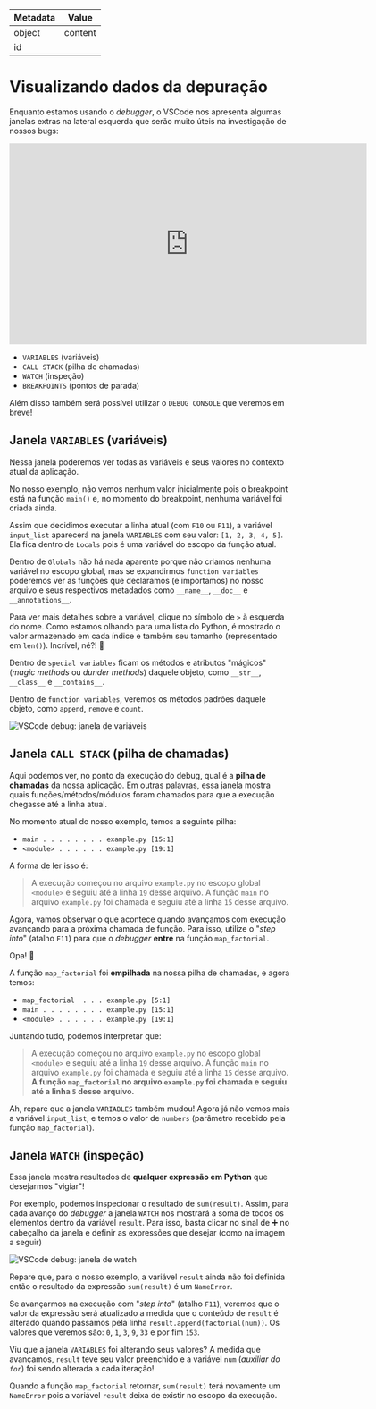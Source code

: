 <!-- metadados do objeto -->
| Metadata | Value   |
| -------- | ------- |
| object   | content |
| id       |         |

# Visualizando dados da depuração

Enquanto estamos usando o _debugger_, o VSCode nos apresenta algumas janelas extras na lateral esquerda que serão muito úteis na investigação de nossos bugs:

<iframe src="https://player.vimeo.com/video/515406420" width="640" height="360" frameborder="0" allow="autoplay; fullscreen; picture-in-picture" allowfullscreen></iframe>

- `VARIABLES` (variáveis)
- `CALL STACK` (pilha de chamadas)
- `WATCH` (inspeção)
- `BREAKPOINTS` (pontos de parada)

Além disso também será possível utilizar o `DEBUG CONSOLE` que veremos em breve!

## Janela `VARIABLES` (variáveis)

Nessa janela poderemos ver todas as variáveis e seus valores no contexto atual da aplicação.

No nosso exemplo, não vemos nenhum valor inicialmente pois o breakpoint está na função `main()` e, no momento do breakpoint, nenhuma variável foi criada ainda.
<!-- metadados do objeto -->

Assim que decidimos executar a linha atual (com `F10` ou `F11`), a variável `input_list` aparecerá na janela `VARIABLES` com seu valor: `[1, 2, 3, 4, 5]`. Ela fica dentro de `Locals` pois é uma variável do escopo da função atual.

Dentro de `Globals` não há nada aparente porque não criamos nenhuma variável no escopo global, mas se expandirmos `function variables` poderemos ver as funções que declaramos (e importamos) no nosso arquivo e seus respectivos metadados como `__name__`, `__doc__` e `__annotations__`.

Para ver mais detalhes sobre a variável, clique no símbolo de `>` à esquerda do nome. Como estamos olhando para uma lista do Python, é mostrado o valor armazenado em cada índice e também seu tamanho (representado em `len()`). Incrível, né?! 🤩

Dentro de `special variables` ficam os métodos e atributos "mágicos" (_magic methods_ ou _dunder methods_) daquele objeto, como `__str__`, `__class__` e `__contains__`.

Dentro de `function variables`, veremos os métodos padrões daquele objeto, como `append`, `remove` e `count`.

![VSCode debug: janela de variáveis](/certificacoes/eletiva-python/secao-01_debug-com-python/dia-1_estrategias-de-debug-com-python/conteudo/licao-03_visualizando-dados-da-depuracao/img/vscode-debug-variables.png)

## Janela `CALL STACK` (pilha de chamadas)

Aqui podemos ver, no ponto da execução do debug, qual é a **pilha de chamadas** da nossa aplicação. Em outras palavras, essa janela mostra quais funções/métodos/módulos foram chamados para que a execução chegasse até a linha atual.

No momento atual do nosso exemplo, temos a seguinte pilha:

- `main . . . . . . . . example.py [15:1]`
- `<module> . . . . . . example.py [19:1]`

A forma de ler isso é:

> A execução começou no arquivo `example.py` no escopo global `<module>` e seguiu até a linha `19` desse arquivo. A função `main` no arquivo `example.py` foi chamada e seguiu até a linha `15` desse arquivo.

Agora, vamos observar o que acontece quando avançamos com execução avançando para a próxima chamada de função. Para isso, utilize o "_step into_" (atalho `F11`) para que o _debugger_ **entre** na função `map_factorial`.

Opa! 👀

A função `map_factorial` foi **empilhada** na nossa pilha de chamadas, e agora temos:

- `map_factorial  . . . example.py [5:1]`
- `main . . . . . . . . example.py [15:1]`
- `<module> . . . . . . example.py [19:1]`

Juntando tudo, podemos interpretar que:

> A execução começou no arquivo `example.py` no escopo global `<module>` e seguiu até a linha `19` desse arquivo. A função `main` no arquivo `example.py` foi chamada e seguiu até a linha `15` desse arquivo. **A função `map_factorial` no arquivo `example.py` foi chamada e seguiu até a linha `5` desse arquivo.**

Ah, repare que a janela `VARIABLES` também mudou! Agora já não vemos mais a variável `input_list`, e temos o valor de `numbers` (parâmetro recebido pela função `map_factorial`).

## Janela `WATCH` (inspeção)

Essa janela mostra resultados de **qualquer expressão em Python** que desejarmos "vigiar"!

Por exemplo, podemos inspecionar o resultado de `sum(result)`. Assim, para cada avanço do _debugger_ a janela `WATCH` nos mostrará a soma de todos os elementos dentro da variável `result`. Para isso, basta clicar no sinal de ➕ no cabeçalho da janela e definir as expressões que desejar (como na imagem a seguir)

![VSCode debug: janela de watch](/certificacoes/eletiva-python/secao-01_debug-com-python/dia-1_estrategias-de-debug-com-python/conteudo/licao-03_visualizando-dados-da-depuracao/img/vscode-debug-watch.png)

Repare que, para o nosso exemplo, a variável `result` ainda não foi definida então o resultado da expressão `sum(result)` é um `NameError`.

Se avançarmos na execução com "_step into_" (atalho `F11`), veremos que o valor da expressão será atualizado a medida que o conteúdo de `result` é alterado quando passamos pela linha `result.append(factorial(num))`. Os valores que veremos são: `0`, `1`, `3`, `9`, `33` e por fim `153`.

Viu que a janela `VARIABLES` foi alterando seus valores? A medida que avançamos, `result` teve seu valor preenchido e a variável `num` (_auxiliar do `for`_) foi sendo alterada a cada iteração!

Quando a função `map_factorial` retornar, `sum(result)` terá novamente um `NameError` pois a variável `result` deixa de existir no escopo da execução.
